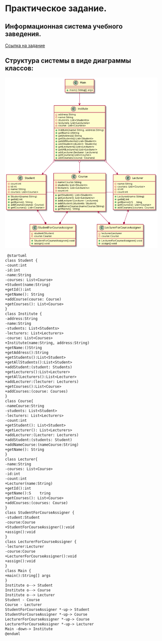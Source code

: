 # Практическое задание.
## Информационная система учебного заведения.
[Ссылка на задание](https://docs.google.com/document/d/1COj5FSznQYb5yC-z6eeu6ggpT8VijWzjwsvZ0ugukN8/edit)
## Структура системы в виде диаграммы классов:
![alt-диаграмма](https://github.com/EnaiY/task/blob/master/images/%D0%94%D0%B8%D0%B0%D0%B3%D1%80%D0%B0%D0%BC%D0%BC%D0%B01.png)
```
 @startuml
class Student {
-count:int
-id:int
-name:String
-courses: List<Course>
+Student(name:String)
+getId():int
+getName(): String
+addCourse(course: Course)
+getCourses(): List<Course>
}
class Institute {
-address:String
-name:String
-students: List<Students>
-lecturers: List<Lecturers>
-course: List<Courses>
+Institute(name:String, address:String)
+getName:()String
+getAddress():String
+getStudents():List<Student>
+getAllStudents():List<Student>
+addStudent:(student: Students)
+getLecturers():List<Lecturer>
+getAllLecturers():List<Lecturer>
+addLecturer:(lecturer: Lecturers)
+getCourses():List<Course>
+addCourses:(course: Courses) 
}
class Course{
-nameCourse:String
-students: List<Student>
-lecturers: List<Lecturers>
-count:int
+getStudent(): List<Student>
+getLecturer(): List<Lecturers>
+addLecturer:(Lecturer: Lecturers)
+addStudent:(students: Student)
+addNameCourse:(nameCourse:String)
+getName(): String 
}
class Lecturer{
-name:String
-courses: List<Course>
-id:int
-count:int
+Lecturer(name:String)
+getId():int
+getName():S    tring
+getCourses(): List<Course>
+addCourses:(courses: Course)
}
class StudentForCourseAssigner {
-student:Student
-course:Course
+StudentForCourseAssigner():void
+assign():void
}
class LecturerForCourseAssigner {
-lecturer:Lecturer
-course:Course
+LecturerForCourseAssigner():void
+assign():void
}
class Main {
+main():String[] args
}
Institute o--> Student
Institute o--> Course
Institute o--> Lecturer
Student - Course
Course - Lecturer
StudentForCourseAssigner *-up-> Student
StudentForCourseAssigner *-up-> Course
LecturerForCourseAssigner *-up-> Course
LecturerForCourseAssigner *-up-> Lecturer
Main -down-> Institute
@enduml
```
